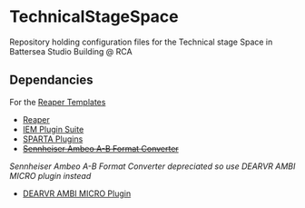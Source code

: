 # TechnicalStageSpace

Repository holding configuration files for the Technical stage Space in Battersea Studio Building @ RCA

## Dependancies

For the [Reaper Templates](Templates/Reaper/)

+ [Reaper](https://www.reaper.fm/download.php)
+ [IEM Plugin Suite](https://plugins.iem.at/download/)
+ [SPARTA Plugins](https://leomccormack.github.io/sparta-site/docs/plugins/overview/)
+ ~~[Sennheiser Ambeo A-B Format Converter](https://en-uk.sennheiser.com/ambeo-blueprints-downloads)~~

*Sennheiser Ambeo A-B Format Converter depreciated so use DEARVR AMBI MICRO plugin instead*
+ [DEARVR AMBI MICRO Plugin](https://www.dear-reality.com/products/dearvr-ambi-micro) 
